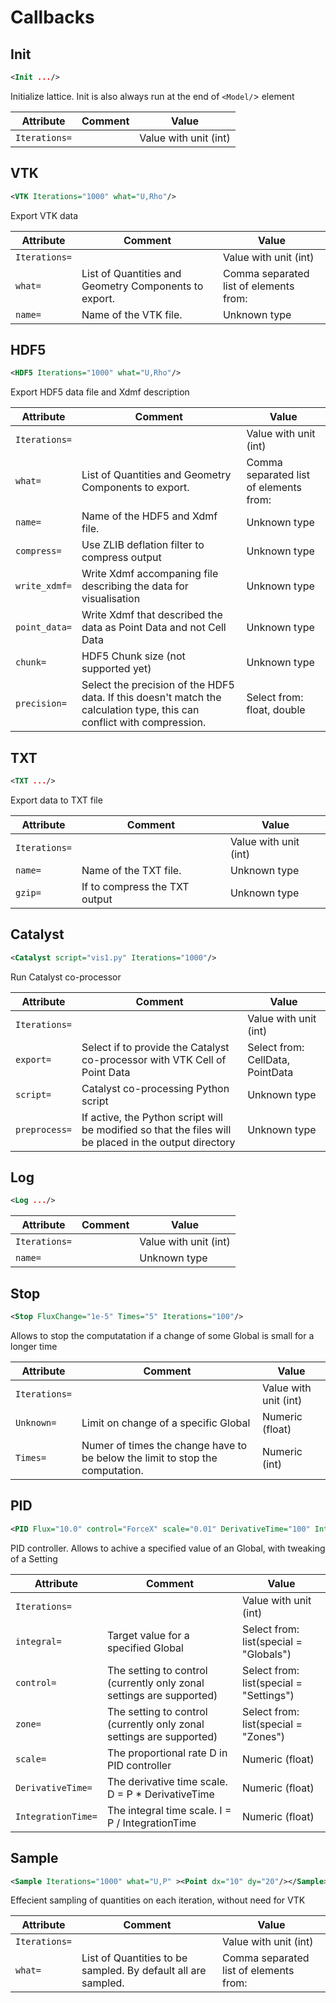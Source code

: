 #  Callbacks 
##  Init 

```xml
<Init .../>
```

Initialize lattice. Init is also always run at the end of `<Model/`> element
 

| Attribute | Comment | Value |
| --- | --- | --- |
| `Iterations=` |  | Value with unit (int) |

##  VTK 

```xml
<VTK Iterations="1000" what="U,Rho"/>
```

Export VTK data 

| Attribute | Comment | Value |
| --- | --- | --- |
| `Iterations=` |  | Value with unit (int) |
| `what=` | List of Quantities and Geometry Components to export. | Comma separated list of elements from: |
| `name=` | Name of the VTK file. | Unknown type |

##  HDF5 

```xml
<HDF5 Iterations="1000" what="U,Rho"/>
```

Export HDF5 data file and Xdmf description 

| Attribute | Comment | Value |
| --- | --- | --- |
| `Iterations=` |  | Value with unit (int) |
| `what=` | List of Quantities and Geometry Components to export. | Comma separated list of elements from: |
| `name=` | Name of the HDF5 and Xdmf file. | Unknown type |
| `compress=` | Use ZLIB deflation filter to compress output | Unknown type |
| `write_xdmf=` | Write Xdmf accompaning file describing the data for visualisation | Unknown type |
| `point_data=` | Write Xdmf that described the data as Point Data and not Cell Data | Unknown type |
| `chunk=` | HDF5 Chunk size (not supported yet) | Unknown type |
| `precision=` | Select the precision of the HDF5 data. If this doesn't match the calculation type, this can conflict with compression. | Select from: float, double |

##  TXT 

```xml
<TXT .../>
```

Export data to TXT file 

| Attribute | Comment | Value |
| --- | --- | --- |
| `Iterations=` |  | Value with unit (int) |
| `name=` | Name of the TXT file. | Unknown type |
| `gzip=` | If to compress the TXT output | Unknown type |

##  Catalyst 

```xml
<Catalyst script="vis1.py" Iterations="1000"/>
```

Run Catalyst co-processor 

| Attribute | Comment | Value |
| --- | --- | --- |
| `Iterations=` |  | Value with unit (int) |
| `export=` | Select if to provide the Catalyst co-processor with VTK Cell of Point Data | Select from: CellData, PointData |
| `script=` | Catalyst co-processing Python script | Unknown type |
| `preprocess=` | If active, the Python script will be modified so that the files will be placed in the output directory | Unknown type |

##  Log 

```xml
<Log .../>
```

 

| Attribute | Comment | Value |
| --- | --- | --- |
| `Iterations=` |  | Value with unit (int) |
| `name=` |  | Unknown type |

##  Stop 

```xml
<Stop FluxChange="1e-5" Times="5" Iterations="100"/>
```

Allows to stop the computatation if a change of some Global is small for a longer time 

| Attribute | Comment | Value |
| --- | --- | --- |
| `Iterations=` |  | Value with unit (int) |
| `Unknown=` | Limit on change of a specific Global | Numeric (float) |
| `Times=` | Numer of times the change have to be below the limit to stop the computation. | Numeric (int) |

##  PID 

```xml
<PID Flux="10.0" control="ForceX" scale="0.01" DerivativeTime="100" IntegrationTime="10000" Iterations="10"/>
```

PID controller. Allows to achive a specified value of an Global, with tweaking of a Setting 

| Attribute | Comment | Value |
| --- | --- | --- |
| `Iterations=` |  | Value with unit (int) |
| `integral=` | Target value for a specified Global | Select from: list(special = "Globals") |
| `control=` | The setting to control (currently only zonal settings are supported) | Select from: list(special = "Settings") |
| `zone=` | The setting to control (currently only zonal settings are supported) | Select from: list(special = "Zones") |
| `scale=` | The proportional rate D in PID controller | Numeric (float) |
| `DerivativeTime=` | The derivative time scale. D = P * DerivativeTime | Numeric (float) |
| `IntegrationTime=` | The integral time scale. I = P / IntegrationTime | Numeric (float) |

##  Sample 

```xml
<Sample Iterations="1000" what="U,P" ><Point dx="10" dy="20"/></Sample>
```

Effecient sampling of quantities on each iteration, without need for VTK 

| Attribute | Comment | Value |
| --- | --- | --- |
| `Iterations=` |  | Value with unit (int) |
| `what=` | List of Quantities to be sampled. By default all are sampled. | Comma separated list of elements from: |

